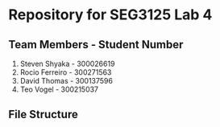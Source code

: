 # Repository for SEG3125 Lab 4

## Team Members - Student Number
1. Steven Shyaka - 300026619
2. Rocio Ferreiro - 300271563
3. David Thomas - 300137596
4. Teo Vogel - 300215037

## File Structure
